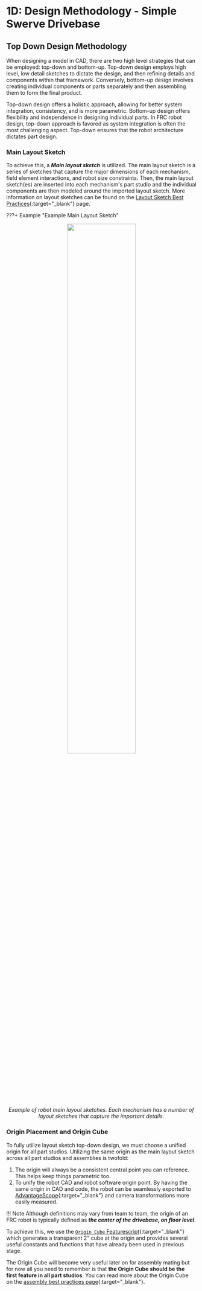 # 1D: Design Methodology - Simple Swerve Drivebase

## Top Down Design Methodology 
When designing a model in CAD, there are two high level strategies that can be employed: top-down and bottom-up. Top-down design employs high level, low detail sketches to dictate the design, and then refining details and components within that framework. Conversely, bottom-up design involves creating individual components or parts separately and then assembling them to form the final product. 

Top-down design offers a holistic approach, allowing for better system integration, consistency, and is more parametric. Bottom-up design offers flexibility and independence in designing individual parts. In FRC robot design, top-down approach is favored as system integration is often the most challenging aspect. Top-down ensures that the robot architecture dictates part design.

### Main Layout Sketch

To achieve this, a ***Main layout sketch*** is utilized. The main layout sketch is a series of sketches that capture the major dimensions of each mechanism, field element interactions, and robot size constraints. Then, the main layout sketch(es) are inserted into each mechanism's part studio and the individual components are then modeled around the imported layout sketch. More information on layout sketches can be found on the [Layout Sketch Best Practices](../../../best-practices/mastersketch-setup.md "Layout Sketch Best Practices Page"){:target="_blank"} page.

???+ Example "Example Main Layout Sketch"
    <center><img src="\img\learning-course\stage1d\exampleMasterSketch.webp" style="width:60%"></center>
    <center>*Example of robot main layout sketches. Each mechanism has a number of layout sketches that capture the important details.*</center>


### Origin Placement and Origin Cube
To fully utilize layout sketch top-down design, we must choose a unified origin for all part studios. Utilizing the same origin as the main layout sketch across all part studios and assemblies is twofold:

1. The origin will always be a consistent central point you can reference. This helps keep things parametric too.
2. To unify the robot CAD and robot software origin point. By having the same origin in CAD and code, the robot can be seamlessly exported to [AdvantageScope](https://github.com/Mechanical-Advantage/AdvantageScope "AdvantageScope Repository"){:target="_blank"} and camera transformations more easily measured. 

!!! Note
    Although definitions may vary from team to team, the origin of an FRC robot is typically defined as ***the center of the drivebase, on floor level***.

To achieve this, we use the [`Origin Cube` Featurescript](https://cad.onshape.com/documents/321c197a842fc5f1a29e6621/w/fc3cdd5ca7edcd93e02f13cc/e/df3afdbec8d1356c2af15e4b?renderMode=0&uiState=6637caa6ccbcaa36badca03a "Origin Cube Featurescript Document"){:target="_blank"} which generates a transparent 2" cube at the origin and provides several useful constants and functions that have already been used in previous stage.

The Origin Cube will become very useful later on for assembly mating but for now all you need to remember is that **the Origin Cube should be the first feature in all part studios**. You can read more about the Origin Cube on the [assembly best practices page](../../../best-practices/assembly-setup.md "Assembly Best Practices Page"){:target="_blank"}.

<br>
